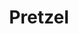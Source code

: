 ---
pid: LLG51
title: Pretzel
location_transcription: Next to Paddy's Pumb
zipcode: '19462'
outside_phl: 'Plymouth Meeting PA '
neighborhood: 
age: '14'
age_range: 13-19
instagram: 
image_file_name: LLG_51.jpg
proposal_transcription: 
topic: Food
topic_summary: '0'
type: Sculpture Statue
keywords_other: the process, trust the process, pretzel, philly food, mustard, it's
  always sunny in philadelphia
credit: Zach Moosthes
image_labels: 
twitter: 
facebook: 
permalink: "/monuments/llg51/"
layout: item-page
---